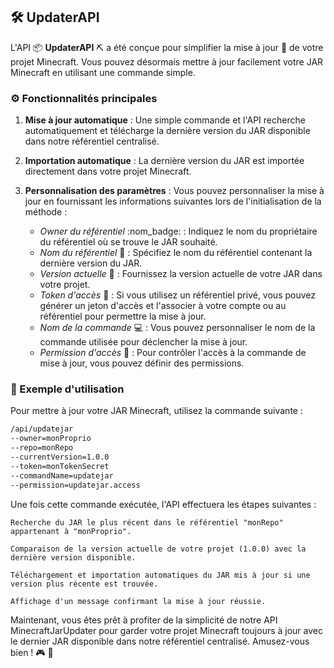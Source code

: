 ## :hammer_and_wrench: UpdaterAPI

L'API :package: **UpdaterAPI** :pick: a été conçue pour simplifier la mise à jour :arrows_counterclockwise: de votre projet Minecraft. Vous pouvez désormais mettre à jour facilement votre JAR Minecraft en utilisant une commande simple.

### :gear: Fonctionnalités principales

1. **Mise à jour automatique** : Une simple commande et l'API recherche automatiquement et télécharge la dernière version du JAR disponible dans notre référentiel centralisé.

2. **Importation automatique** : La dernière version du JAR est importée directement dans votre projet Minecraft.

3. **Personnalisation des paramètres** : Vous pouvez personnaliser la mise à jour en fournissant les informations suivantes lors de l'initialisation de la méthode :

   - *Owner du référentiel* :nom_badge: : Indiquez le nom du propriétaire du référentiel où se trouve le JAR souhaité.
   - *Nom du référentiel* :file_folder: : Spécifiez le nom du référentiel contenant la dernière version du JAR.
   - *Version actuelle* :1234: : Fournissez la version actuelle de votre JAR dans votre projet.
   - *Token d'accès* :closed_lock_with_key: : Si vous utilisez un référentiel privé, vous pouvez générer un jeton d'accès et l'associer à votre compte ou au référentiel pour permettre la mise à jour.
   - *Nom de la commande* :computer: : Vous pouvez personnaliser le nom de la commande utilisée pour déclencher la mise à jour.
   - *Permission d'accès* :lock_with_ink_pen: : Pour contrôler l'accès à la commande de mise à jour, vous pouvez définir des permissions.

### :rocket: Exemple d'utilisation

Pour mettre à jour votre JAR Minecraft, utilisez la commande suivante :

```bash
/api/updatejar
--owner=monProprio
--repo=monRepo
--currentVersion=1.0.0
--token=monTokenSecret
--commandName=updatejar
--permission=updatejar.access
```

Une fois cette commande exécutée, l'API effectuera les étapes suivantes :

    Recherche du JAR le plus récent dans le référentiel "monRepo" appartenant à "monProprio".

    Comparaison de la version actuelle de votre projet (1.0.0) avec la dernière version disponible.

    Téléchargement et importation automatiques du JAR mis à jour si une version plus récente est trouvée.

    Affichage d'un message confirmant la mise à jour réussie.

Maintenant, vous êtes prêt à profiter de la simplicité de notre API MinecraftJarUpdater pour garder votre projet Minecraft toujours à jour avec le dernier JAR disponible dans notre référentiel centralisé. Amusez-vous bien ! :video_game: :tada:
